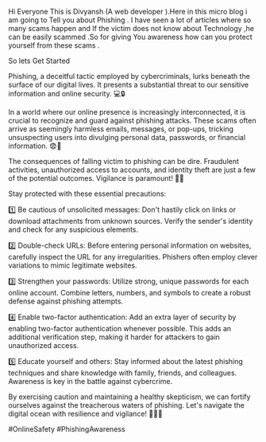Hi Everyone This is Divyansh (A web developer ).Here in this micro blog i am going to Tell you about Phishing . I have seen a lot of articles where so many scams happen and If the victim does not know about Technology ,he can be easily scammed .So for giving You awareness how can you protect yourself from these scams . 

So lets Get Started 


Phishing, a deceitful tactic employed by cybercriminals, lurks beneath the surface of our digital lives. It presents a substantial threat to our sensitive information and online security. 💻🔒

In a world where our online presence is increasingly interconnected, it is crucial to recognize and guard against phishing attacks. These scams often arrive as seemingly harmless emails, messages, or pop-ups, tricking unsuspecting users into divulging personal data, passwords, or financial information. 😨📧

The consequences of falling victim to phishing can be dire. Fraudulent activities, unauthorized access to accounts, and identity theft are just a few of the potential outcomes. Vigilance is paramount! 🚫🎣

Stay protected with these essential precautions:

1️⃣ Be cautious of unsolicited messages: Don't hastily click on links or download attachments from unknown sources. Verify the sender's identity and check for any suspicious elements.

2️⃣ Double-check URLs: Before entering personal information on websites, carefully inspect the URL for any irregularities. Phishers often employ clever variations to mimic legitimate websites.

3️⃣ Strengthen your passwords: Utilize strong, unique passwords for each online account. Combine letters, numbers, and symbols to create a robust defense against phishing attempts.

4️⃣ Enable two-factor authentication: Add an extra layer of security by enabling two-factor authentication whenever possible. This adds an additional verification step, making it harder for attackers to gain unauthorized access.

5️⃣ Educate yourself and others: Stay informed about the latest phishing techniques and share knowledge with family, friends, and colleagues. Awareness is key in the battle against cybercrime.

By exercising caution and maintaining a healthy skepticism, we can fortify ourselves against the treacherous waters of phishing. Let's navigate the digital ocean with resilience and vigilance! 🌊💪🔐 

#OnlineSafety
 #PhishingAwareness